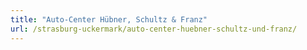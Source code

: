 ```yaml
---
title: "Auto-Center Hübner, Schultz & Franz"
url: /strasburg-uckermark/auto-center-huebner-schultz-und-franz/
---
```

